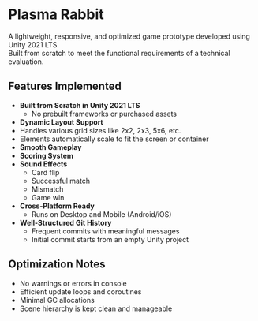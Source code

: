 # Plasma Rabbit

A lightweight, responsive, and optimized  game prototype developed using Unity 2021 LTS.  
Built from scratch to meet the functional requirements of a technical evaluation.

## Features Implemented

- **Built from Scratch in Unity 2021 LTS**
  - No prebuilt frameworks or purchased assets
-  **Dynamic Layout Support**
  - Handles various grid sizes like 2x2, 2x3, 5x6, etc.
  - Elements automatically scale to fit the screen or container
- **Smooth Gameplay**
- **Scoring System**
- **Sound Effects**
  - Card flip
  - Successful match
  - Mismatch
  - Game win
- **Cross-Platform Ready**
  - Runs on Desktop and Mobile (Android/iOS)
- **Well-Structured Git History**
  - Frequent commits with meaningful messages
  - Initial commit starts from an empty Unity project

## Optimization Notes

- No warnings or errors in console
- Efficient update loops and coroutines
- Minimal GC allocations
- Scene hierarchy is kept clean and manageable
